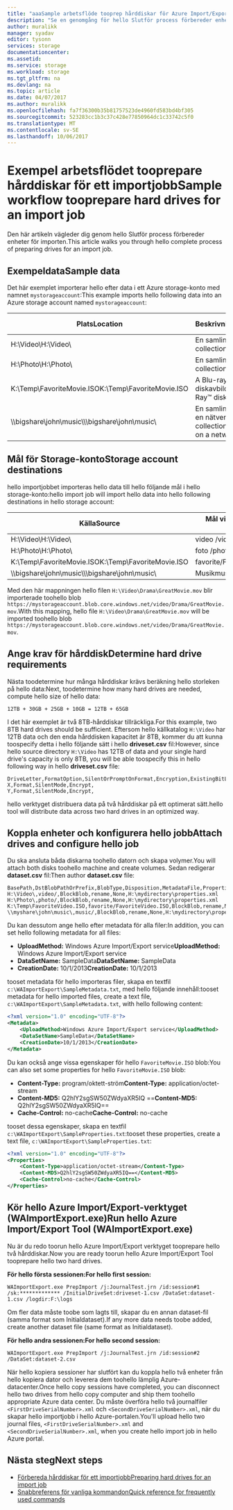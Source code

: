 ```yaml
---
title: "aaaSample arbetsflöde tooprep hårddiskar för Azure Import/Export-importjobb | Microsoft Docs"
description: "Se en genomgång för hello Slutför process förbereder enheter för ett importjobb i hello Azure Import/Export service."
author: muralikk
manager: syadav
editor: tysonn
services: storage
documentationcenter: 
ms.assetid: 
ms.service: storage
ms.workload: storage
ms.tgt_pltfrm: na
ms.devlang: na
ms.topic: article
ms.date: 04/07/2017
ms.author: muralikk
ms.openlocfilehash: fa7f36300b35b81757523de4960fd583bd4bf305
ms.sourcegitcommit: 523283cc1b3c37c428e77850964dc1c33742c5f0
ms.translationtype: MT
ms.contentlocale: sv-SE
ms.lasthandoff: 10/06/2017
---
```

# <a name="sample-workflow-tooprepare-hard-drives-for-an-import-job"></a><span data-ttu-id="272cf-103">Exempel arbetsflödet tooprepare hårddiskar för ett importjobb</span><span class="sxs-lookup"><span data-stu-id="272cf-103">Sample workflow tooprepare hard drives for an import job</span></span>

<span data-ttu-id="272cf-104">Den här artikeln vägleder dig genom hello Slutför process förbereder enheter för importen.</span><span class="sxs-lookup"><span data-stu-id="272cf-104">This article walks you through hello complete process of preparing drives for an import job.</span></span>

## <a name="sample-data"></a><span data-ttu-id="272cf-105">Exempeldata</span><span class="sxs-lookup"><span data-stu-id="272cf-105">Sample data</span></span>

<span data-ttu-id="272cf-106">Det här exemplet importerar hello efter data i ett Azure storage-konto med namnet `mystorageaccount`:</span><span class="sxs-lookup"><span data-stu-id="272cf-106">This example imports hello following data into an Azure storage account named `mystorageaccount`:</span></span>

|<span data-ttu-id="272cf-107">Plats</span><span class="sxs-lookup"><span data-stu-id="272cf-107">Location</span></span>|<span data-ttu-id="272cf-108">Beskrivning</span><span class="sxs-lookup"><span data-stu-id="272cf-108">Description</span></span>|<span data-ttu-id="272cf-109">Datastorlek</span><span class="sxs-lookup"><span data-stu-id="272cf-109">Data size</span></span>|
|--------------|-----------------|-----|
|<span data-ttu-id="272cf-110">H:\Video\\</span><span class="sxs-lookup"><span data-stu-id="272cf-110">H:\Video\\</span></span> |<span data-ttu-id="272cf-111">En samling videor</span><span class="sxs-lookup"><span data-stu-id="272cf-111">A collection of videos</span></span>|<span data-ttu-id="272cf-112">12 TB</span><span class="sxs-lookup"><span data-stu-id="272cf-112">12 TB</span></span>|
|<span data-ttu-id="272cf-113">H:\Photo\\</span><span class="sxs-lookup"><span data-stu-id="272cf-113">H:\Photo\\</span></span> |<span data-ttu-id="272cf-114">En samling bilder</span><span class="sxs-lookup"><span data-stu-id="272cf-114">A collection of photos</span></span>|<span data-ttu-id="272cf-115">30 GB</span><span class="sxs-lookup"><span data-stu-id="272cf-115">30 GB</span></span>|
|<span data-ttu-id="272cf-116">K:\Temp\FavoriteMovie.ISO</span><span class="sxs-lookup"><span data-stu-id="272cf-116">K:\Temp\FavoriteMovie.ISO</span></span>|<span data-ttu-id="272cf-117">A Blu-ray™ diskavbildning</span><span class="sxs-lookup"><span data-stu-id="272cf-117">A Blu-Ray™ disk image</span></span>|<span data-ttu-id="272cf-118">25 GB</span><span class="sxs-lookup"><span data-stu-id="272cf-118">25 GB</span></span>|
|<span data-ttu-id="272cf-119">\\\bigshare\john\music\\</span><span class="sxs-lookup"><span data-stu-id="272cf-119">\\\bigshare\john\music\\</span></span>|<span data-ttu-id="272cf-120">En samling musikfiler på en nätverksresurs</span><span class="sxs-lookup"><span data-stu-id="272cf-120">A collection of music files on a network share</span></span>|<span data-ttu-id="272cf-121">10 GB</span><span class="sxs-lookup"><span data-stu-id="272cf-121">10 GB</span></span>|

## <a name="storage-account-destinations"></a><span data-ttu-id="272cf-122">Mål för Storage-konto</span><span class="sxs-lookup"><span data-stu-id="272cf-122">Storage account destinations</span></span>

<span data-ttu-id="272cf-123">hello importjobbet importeras hello data till hello följande mål i hello storage-konto:</span><span class="sxs-lookup"><span data-stu-id="272cf-123">hello import job will import hello data into hello following destinations in hello storage account:</span></span>

|<span data-ttu-id="272cf-124">Källa</span><span class="sxs-lookup"><span data-stu-id="272cf-124">Source</span></span>|<span data-ttu-id="272cf-125">Mål virtuell katalog eller blob</span><span class="sxs-lookup"><span data-stu-id="272cf-125">Destination virtual directory or blob</span></span>|
|------------|-------------------------------------------|
|<span data-ttu-id="272cf-126">H:\Video\\</span><span class="sxs-lookup"><span data-stu-id="272cf-126">H:\Video\\</span></span> |<span data-ttu-id="272cf-127">video /</span><span class="sxs-lookup"><span data-stu-id="272cf-127">video/</span></span>|
|<span data-ttu-id="272cf-128">H:\Photo\\</span><span class="sxs-lookup"><span data-stu-id="272cf-128">H:\Photo\\</span></span> |<span data-ttu-id="272cf-129">foto /</span><span class="sxs-lookup"><span data-stu-id="272cf-129">photo/</span></span>|
|<span data-ttu-id="272cf-130">K:\Temp\FavoriteMovie.ISO</span><span class="sxs-lookup"><span data-stu-id="272cf-130">K:\Temp\FavoriteMovie.ISO</span></span>|<span data-ttu-id="272cf-131">favorite/FavoriteMovies.ISO</span><span class="sxs-lookup"><span data-stu-id="272cf-131">favorite/FavoriteMovies.ISO</span></span>|
|<span data-ttu-id="272cf-132">\\\bigshare\john\music\\</span><span class="sxs-lookup"><span data-stu-id="272cf-132">\\\bigshare\john\music\\</span></span> |<span data-ttu-id="272cf-133">Musik</span><span class="sxs-lookup"><span data-stu-id="272cf-133">music</span></span>|

<span data-ttu-id="272cf-134">Med den här mappningen hello filen `H:\Video\Drama\GreatMovie.mov` blir importerade toohello blob `https://mystorageaccount.blob.core.windows.net/video/Drama/GreatMovie.mov`.</span><span class="sxs-lookup"><span data-stu-id="272cf-134">With this mapping, hello file `H:\Video\Drama\GreatMovie.mov` will be imported toohello blob `https://mystorageaccount.blob.core.windows.net/video/Drama/GreatMovie.mov`.</span></span>

## <a name="determine-hard-drive-requirements"></a><span data-ttu-id="272cf-135">Ange krav för hårddisk</span><span class="sxs-lookup"><span data-stu-id="272cf-135">Determine hard drive requirements</span></span>

<span data-ttu-id="272cf-136">Nästa toodetermine hur många hårddiskar krävs beräkning hello storleken på hello data:</span><span class="sxs-lookup"><span data-stu-id="272cf-136">Next, toodetermine how many hard drives are needed, compute hello size of hello data:</span></span>

`12TB + 30GB + 25GB + 10GB = 12TB + 65GB`

<span data-ttu-id="272cf-137">I det här exemplet är två 8TB-hårddiskar tillräckliga.</span><span class="sxs-lookup"><span data-stu-id="272cf-137">For this example, two 8TB hard drives should be sufficient.</span></span> <span data-ttu-id="272cf-138">Eftersom hello källkatalog `H:\Video` har 12TB data och den enda hårddisken kapacitet är 8TB, kommer du att kunna toospecify detta i hello följande sätt i hello **driveset.csv** fil:</span><span class="sxs-lookup"><span data-stu-id="272cf-138">However, since hello source directory `H:\Video` has 12TB of data and your single hard drive's capacity is only 8TB, you will be able toospecify this in hello following way in hello **driveset.csv** file:</span></span>

```
DriveLetter,FormatOption,SilentOrPromptOnFormat,Encryption,ExistingBitLockerKey
X,Format,SilentMode,Encrypt,
Y,Format,SilentMode,Encrypt,
```
<span data-ttu-id="272cf-139">hello verktyget distribuera data på två hårddiskar på ett optimerat sätt.</span><span class="sxs-lookup"><span data-stu-id="272cf-139">hello tool will distribute data across two hard drives in an optimized way.</span></span>

## <a name="attach-drives-and-configure-hello-job"></a><span data-ttu-id="272cf-140">Koppla enheter och konfigurera hello jobb</span><span class="sxs-lookup"><span data-stu-id="272cf-140">Attach drives and configure hello job</span></span>
<span data-ttu-id="272cf-141">Du ska ansluta båda diskarna toohello datorn och skapa volymer.</span><span class="sxs-lookup"><span data-stu-id="272cf-141">You will attach both disks toohello machine and create volumes.</span></span> <span data-ttu-id="272cf-142">Sedan redigerar **dataset.csv** fil:</span><span class="sxs-lookup"><span data-stu-id="272cf-142">Then author **dataset.csv** file:</span></span>
```
BasePath,DstBlobPathOrPrefix,BlobType,Disposition,MetadataFile,PropertiesFile
H:\Video\,video/,BlockBlob,rename,None,H:\mydirectory\properties.xml
H:\Photo\,photo/,BlockBlob,rename,None,H:\mydirectory\properties.xml
K:\Temp\FavoriteVideo.ISO,favorite/FavoriteVideo.ISO,BlockBlob,rename,None,H:\mydirectory\properties.xml
\\myshare\john\music\,music/,BlockBlob,rename,None,H:\mydirectory\properties.xml
```

<span data-ttu-id="272cf-143">Du kan dessutom ange hello efter metadata för alla filer:</span><span class="sxs-lookup"><span data-stu-id="272cf-143">In addition, you can set hello following metadata for all files:</span></span>

* <span data-ttu-id="272cf-144">**UploadMethod:** Windows Azure Import/Export service</span><span class="sxs-lookup"><span data-stu-id="272cf-144">**UploadMethod:** Windows Azure Import/Export service</span></span>
* <span data-ttu-id="272cf-145">**DataSetName:** SampleData</span><span class="sxs-lookup"><span data-stu-id="272cf-145">**DataSetName:** SampleData</span></span>
* <span data-ttu-id="272cf-146">**CreationDate:** 10/1/2013</span><span class="sxs-lookup"><span data-stu-id="272cf-146">**CreationDate:** 10/1/2013</span></span>

<span data-ttu-id="272cf-147">tooset metadata för hello importeras filer, skapa en textfil `c:\WAImportExport\SampleMetadata.txt`, med hello följande innehåll:</span><span class="sxs-lookup"><span data-stu-id="272cf-147">tooset metadata for hello imported files, create a text file, `c:\WAImportExport\SampleMetadata.txt`, with hello following content:</span></span>

```xml
<?xml version="1.0" encoding="UTF-8"?>
<Metadata>
    <UploadMethod>Windows Azure Import/Export service</UploadMethod>
    <DataSetName>SampleData</DataSetName>
    <CreationDate>10/1/2013</CreationDate>
</Metadata>
```

<span data-ttu-id="272cf-148">Du kan också ange vissa egenskaper för hello `FavoriteMovie.ISO` blob:</span><span class="sxs-lookup"><span data-stu-id="272cf-148">You can also set some properties for hello `FavoriteMovie.ISO` blob:</span></span>

* <span data-ttu-id="272cf-149">**Content-Type:** program/oktett-ström</span><span class="sxs-lookup"><span data-stu-id="272cf-149">**Content-Type:** application/octet-stream</span></span>
* <span data-ttu-id="272cf-150">**Content-MD5:** Q2hlY2sgSW50ZWdyaXR5IQ ==</span><span class="sxs-lookup"><span data-stu-id="272cf-150">**Content-MD5:** Q2hlY2sgSW50ZWdyaXR5IQ==</span></span>
* <span data-ttu-id="272cf-151">**Cache-Control:** no-cache</span><span class="sxs-lookup"><span data-stu-id="272cf-151">**Cache-Control:** no-cache</span></span>

<span data-ttu-id="272cf-152">tooset dessa egenskaper, skapa en textfil `c:\WAImportExport\SampleProperties.txt`:</span><span class="sxs-lookup"><span data-stu-id="272cf-152">tooset these properties, create a text file, `c:\WAImportExport\SampleProperties.txt`:</span></span>

```xml
<?xml version="1.0" encoding="UTF-8"?>
<Properties>
    <Content-Type>application/octet-stream</Content-Type>
    <Content-MD5>Q2hlY2sgSW50ZWdyaXR5IQ==</Content-MD5>
    <Cache-Control>no-cache</Cache-Control>
</Properties>
```

## <a name="run-hello-azure-importexport-tool-waimportexportexe"></a><span data-ttu-id="272cf-153">Kör hello Azure Import/Export-verktyget (WAImportExport.exe)</span><span class="sxs-lookup"><span data-stu-id="272cf-153">Run hello Azure Import/Export Tool (WAImportExport.exe)</span></span>

<span data-ttu-id="272cf-154">Nu är du redo toorun hello Azure Import/Export verktyget tooprepare hello två hårddiskar.</span><span class="sxs-lookup"><span data-stu-id="272cf-154">Now you are ready toorun hello Azure Import/Export Tool tooprepare hello two hard drives.</span></span>

<span data-ttu-id="272cf-155">**För hello första sessionen:**</span><span class="sxs-lookup"><span data-stu-id="272cf-155">**For hello first session:**</span></span>

```
WAImportExport.exe PrepImport /j:JournalTest.jrn /id:session#1  /sk:************* /InitialDriveSet:driveset-1.csv /DataSet:dataset-1.csv /logdir:F:\logs
```

<span data-ttu-id="272cf-156">Om fler data måste toobe som lagts till, skapar du en annan dataset-fil (samma format som Initialdataset).</span><span class="sxs-lookup"><span data-stu-id="272cf-156">If any more data needs toobe added, create another dataset file (same format as Initialdataset).</span></span>

<span data-ttu-id="272cf-157">**För hello andra sessionen:**</span><span class="sxs-lookup"><span data-stu-id="272cf-157">**For hello second session:**</span></span>

```
WAImportExport.exe PrepImport /j:JournalTest.jrn /id:session#2  /DataSet:dataset-2.csv
```

<span data-ttu-id="272cf-158">När hello kopiera sessioner har slutfört kan du koppla hello två enheter från hello kopiera dator och leverera dem toohello lämplig Azure-datacenter.</span><span class="sxs-lookup"><span data-stu-id="272cf-158">Once hello copy sessions have completed, you can disconnect hello two drives from hello copy computer and ship them toohello appropriate Azure data center.</span></span> <span data-ttu-id="272cf-159">Du måste överföra hello två journalfiler `<FirstDriveSerialNumber>.xml` och `<SecondDriveSerialNumber>.xml`, när du skapar hello importjobb i hello Azure-portalen.</span><span class="sxs-lookup"><span data-stu-id="272cf-159">You'll upload hello two journal files, `<FirstDriveSerialNumber>.xml` and `<SecondDriveSerialNumber>.xml`, when you create hello import job in hello Azure portal.</span></span>

## <a name="next-steps"></a><span data-ttu-id="272cf-160">Nästa steg</span><span class="sxs-lookup"><span data-stu-id="272cf-160">Next steps</span></span>

* [<span data-ttu-id="272cf-161">Förbereda hårddiskar för ett importjobb</span><span class="sxs-lookup"><span data-stu-id="272cf-161">Preparing hard drives for an import job</span></span>](../storage-import-export-tool-preparing-hard-drives-import.md)
* [<span data-ttu-id="272cf-162">Snabbreferens för vanliga kommandon</span><span class="sxs-lookup"><span data-stu-id="272cf-162">Quick reference for frequently used commands</span></span>](../storage-import-export-tool-quick-reference.md)
